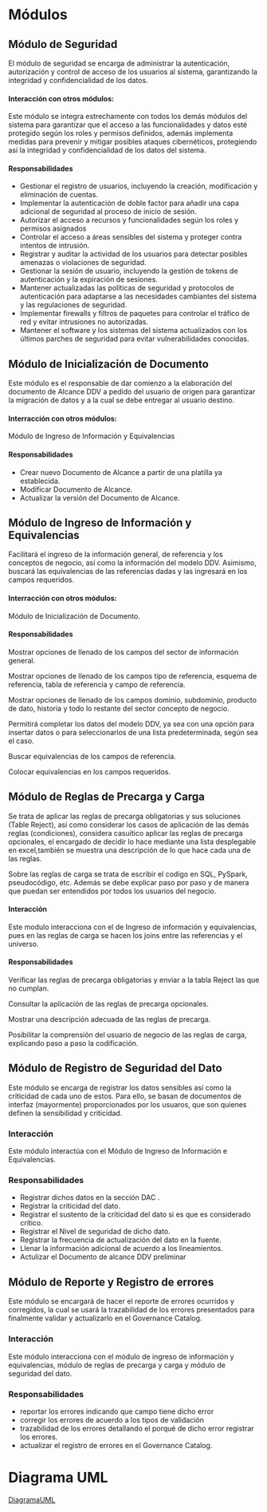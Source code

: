 # Módulos

## Módulo de Seguridad

El módulo de seguridad se encarga de administrar la autenticación, autorización y control de acceso de los usuarios al sistema, garantizando la integridad y confidencialidad de los datos.

#### Interacción con otros módulos: 
Este módulo se integra estrechamente con todos los demás módulos del sistema para garantizar que el acceso a las funcionalidades y datos esté protegido según los roles y permisos definidos, además implementa medidas para prevenir y mitigar posibles ataques cibernéticos, protegiendo así la integridad y confidencialidad de los datos del sistema.

#### Responsabilidades
* Gestionar el registro de usuarios, incluyendo la creación, modificación y eliminación de cuentas.
* Implementar la autenticación de doble factor para añadir una capa adicional de seguridad al proceso de inicio de sesión.
* Autorizar el acceso a recursos y funcionalidades según los roles y permisos asignados
* Controlar el acceso a áreas sensibles del sistema y proteger contra intentos de intrusión.
* Registrar y auditar la actividad de los usuarios para detectar posibles amenazas o violaciones de seguridad.
* Gestionar la sesión de usuario, incluyendo la gestión de tokens de autenticación y la expiración de sesiones.
* Mantener actualizadas las políticas de seguridad y protocolos de autenticación para adaptarse a las necesidades cambiantes del sistema y las regulaciones de seguridad.
* Implementar firewalls y filtros de paquetes para controlar el tráfico de red y evitar intrusiones no autorizadas.
* Mantener el software y los sistemas del sistema actualizados con los últimos parches de seguridad para evitar vulnerabilidades conocidas.


## Módulo de Inicialización de Documento

Este módulo es el responsable de dar comienzo a la elaboración del documento de Alcance DDV a pedido del usuario de origen para garantizar la migración de datos y a la cual se debe entregar al usuario destino.

#### Interracción con otros módulos: 
Módulo de Ingreso de Información y Equivalencias

#### Responsabilidades

* Crear nuevo Documento de Alcance a partir de una platilla ya establecida.
* Modificar Documento de Alcance.
* Actualizar la versión  del Documento de Alcance.


## Módulo de Ingreso de Información y Equivalencias

Facilitará el ingreso de la información general, de referencia y los conceptos de negocio, así como la información del modelo DDV. Asimismo, buscará las equivalencias de las referencias dadas y las ingresará en los campos requeridos.

#### Interracción con otros módulos: 
Módulo de Inicialización de Documento.

#### Responsabilidades

Mostrar opciones de llenado de los campos del sector de información general.

Mostrar opciones de llenado de los campos tipo de referencia, esquema de referencia, tabla de referencia y campo de referencia.

Mostrar opciones de llenado de los campos dominio, subdominio, producto de dato, historia y todo lo restante del sector concepto de negocio.

Permitirá completar los datos del modelo DDV, ya sea con una opción para insertar datos o para seleccionarlos de una lista predeterminada, según sea el caso.

Buscar equivalencias de los campos de referencia.

Colocar equivalencias en los campos requeridos.

## Módulo de Reglas de Precarga y Carga 

Se trata de aplicar las reglas de precarga obligatorias y sus soluciones (Table Reject), así como considerar los casos de aplicación de las demás reglas (condiciones), considera casuítico aplicar las reglas de precarga opcionales, el encargado de decidir lo hace mediante una lista desplegable en excel,también se muestra una descripción de lo que hace cada una de las reglas.

Sobre las reglas de carga se trata de escribir el codigo en SQL, PySpark, pseudocódigo, etc. Además se debe explicar paso por paso y de manera que puedan ser entendidos por todos los usuarios del negocio. 

#### Interacción

Este modulo interacciona con el de Ingreso de información y equivalencias, pues en las reglas de carga se hacen los joins entre las referencias y el universo.

#### Responsabilidades

Verificar las reglas de precarga obligatorias y enviar a la tabla Reject las que no cumplan.

Consultar la aplicación de las reglas de precarga opcionales.

Mostrar una descripción adecuada de las reglas de precarga.

Posibilitar la comprensión del usuario de negocio de las reglas de carga, explicando paso a paso la codificación.



## Módulo de Registro de Seguridad del Dato


Este módulo se encarga de registrar los datos sensibles así como la criticidad de cada uno de estos. Para ello, se basan de documentos de interfaz (mayormente) proporcionados por los usuaros, que son quienes definen la sensibilidad y criticidad.

### Interacción 

Este módulo interactúa con el Módulo de Ingreso de Información e Equivalencias.
### Responsabilidades
* Registrar dichos datos en la sección DAC .
* Registrar la criticidad del dato.
* Registrar el sustento de la criticidad del dato si es que es considerado crítico.
* Registrar el Nivel de seguridad de dicho dato.
* Registrar la frecuencia de actualización del dato en la fuente.
* Llenar la información adicional de acuerdo a los lineamientos.
* Actulizar el Documento de alcance DDV preliminar
## Módulo de  Reporte y Registro de errores


Este módulo se encargará de hacer el reporte de errores ocurridos y corregidos, la cual se usará la trazabilidad de los errores presentados para finalmente validar y actualizarlo en el Governance Catalog.


### Interacción 

Este módulo interacciona con el módulo de ingreso de información y equivalencias, módulo de reglas de precarga y carga y módulo de seguridad del dato.
### Responsabilidades
* reportar los errores indicando que campo tiene dicho error
* corregir los errores de acuerdo a los tipos de validación
* trazabilidad de los errores detallando el porqué de dicho error
registrar los errores.
* actualizar el registro de errores en el Governance Catalog.


# Diagrama UML
[DiagramaUML](https://lucid.app/lucidchart/ca94a4af-ce07-40c8-b99d-e0010a8ef1df/edit?beaconFlowId=D353CD2FED807B85&invitationId=inv_a5ba4607-1d4e-42e2-bff5-ce6a936fa2a3&page=0_0#)
